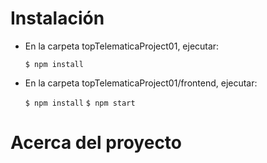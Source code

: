 # Instalación

* En la carpeta topTelematicaProject01, ejecutar:

  `$ npm install`
  
* En la carpeta topTelematicaProject01/frontend, ejecutar:

  `$ npm install`
  `$ npm start`
  
# Acerca del proyecto

